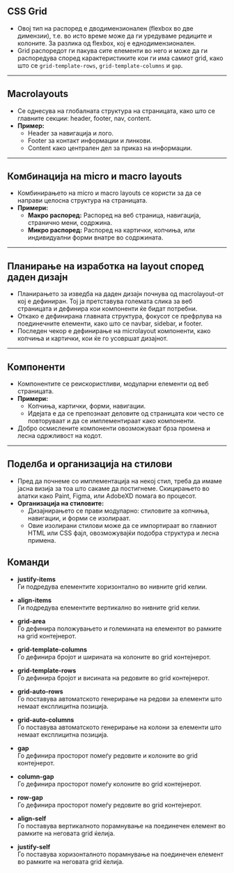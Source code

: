## CSS Grid

- Овој тип на распоред е дводимензионален (flexbox во две димензии), т.е. во исто време може да ги уредуваме редиците и колоните. За разлика од flexbox, кој е еднодимензионален.
- Grid распоредот ги пакува сите елементи во него и може да ги распоредува според карактеристиките кои ги има самиот grid, како што се `grid-template-rows`, `grid-template-columns` и `gap`.

---

## Macrolayouts

- Се однесува на глобалната структура на страницата, како што се главните секции: header, footer, nav, content.
- **Пример:**
  - Header за навигација и лого.
  - Footer за контакт информации и линкови.
  - Content како централен дел за приказ на информации.

---

## Комбинација на micro и macro layouts

- Комбинирањето на micro и macro layouts се користи за да се направи целосна структура на страницата.
- **Примери:**
  - **Макро распоред:** Распоред на веб страница, навигација, странично мени, содржина.
  - **Микро распоред:** Распоред на картички, копчиња, или индивидуални форми внатре во содржината.

---

## Планирање на изработка на layout според даден дизајн

- Планирањето за изведба на даден дизајн почнува од macrolayout-от кој е дефиниран. Тој ја претставува големата слика за веб страницата и дефинира кои компоненти ќе бидат потребни.
- Откако е дефинирана главната структура, фокусот се префрлува на поединечните елементи, како што се navbar, sidebar, и footer.
- Последен чекор е дефинирање на microlayout компоненти, како копчиња и картички, кои ќе го усовршат дизајнот.

---

## Компоненти

- Компонентите се реискористливи, модуларни елементи од веб страницата.
- **Примери:**
  - Копчиња, картички, форми, навигации.
  - Идејата е да се препознаат деловите од страницата кои често се повторуваат и да се имплементираат како компоненти.
- Добро осмислените компоненти овозможуваат брза промена и лесна одржливост на кодот.

---

## Поделба и организација на стилови

- Пред да почнеме со имплементација на некој стил, треба да имаме јасна визија за тоа што сакаме да постигнеме. Скицирањето во алатки како Paint, Figma, или AdobeXD помага во процесот.
- **Организација на стиловите:**
  - Дизајнирањето се прави модуларно: стиловите за копчиња, навигации, и форми се изолираат.
  - Овие изолирани стилови може да се импортираат во главниот HTML или CSS фајл, овозможувајќи подобра структура и лесна примена.

## Команди

- **justify-items**  
  Ги подредува елементите хоризонтално во нивните grid келии.

- **align-items**  
  Ги подредува елементите вертикално во нивните grid келии.

- **grid-area**  
  Го дефинира положувањето и големината на елементот во рамките на grid контејнерот.

- **grid-template-columns**  
  Го дефинира бројот и ширината на колоните во grid контејнерот.

- **grid-template-rows**  
  Го дефинира бројот и висината на редовите во grid контејнерот.

- **grid-auto-rows**  
  Го поставува автоматското генерирање на редови за елементи што немаат експлицитна позиција.

- **grid-auto-columns**  
  Го поставува автоматското генерирање на колони за елементи што немаат експлицитна позиција.

- **gap**  
  Го дефинира просторот помеѓу редовите и колоните во grid контејнерот.

- **column-gap**  
  Го дефинира просторот помеѓу колоните во grid контејнерот.

- **row-gap**  
  Го дефинира просторот помеѓу редовите во grid контејнерот.

- **align-self**  
  Го поставува вертикалното порамнување на поединечен елемент во рамките на неговата grid ќелија.

- **justify-self**  
  Го поставува хоризонталното порамнување на поединечен елемент во рамките на неговата grid ќелија.
